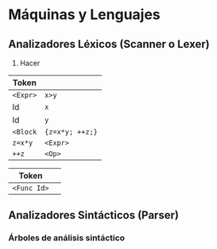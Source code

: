 # Máquinas y Lenguajes
## Analizadores Léxicos (Scanner o Lexer)
1. Hacer

| Token    |                 |
| -------- | --------------- |
| `<Expr>` | `x>y`           |
| Id       | `x`             |
| Id       | `y`             |
| `<Block` | `{z=x*y; ++z;}` |
| `z=x*y`  | `<Expr>`        |
| `++z`    | `<Op>`          |

| Token       |     |
| ----------- | --- |
| `<Func Id>` |     |

## Analizadores Sintácticos (Parser)
### Árboles de análisis sintáctico
